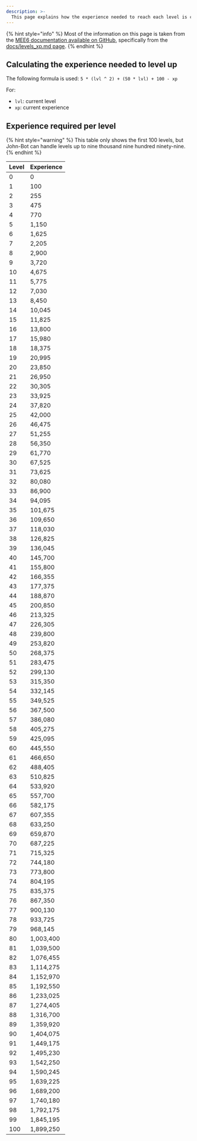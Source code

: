 ```yaml
---
description: >-
  This page explains how the experience needed to reach each level is calculated.
---
```


{% hint style="info" %}
Most of the information on this page is taken from the [MEE6 documentation available on GitHub](https://github.com/Mee6/Mee6-documentation), specifically from the [docs/levels_xp.md page](https://github.com/Mee6/Mee6-documentation/blob/master/docs/levels_xp.md).
{% endhint %}

## Calculating the experience needed to level up

The following formula is used: `5 * (lvl ^ 2) + (50 * lvl) + 100 - xp`

For:
* `lvl`: current level
* `xp`: current experience

## Experience required per level

{% hint style="warning" %}
This table only shows the first 100 levels, but John-Bot can handle levels up to nine thousand nine hundred ninety-nine.
{% endhint %}

| **Level** | **Experience** |
| --------- | --------------------- |
| 0         | 0                     |
| 1         | 100                   |
| 2         | 255                   |
| 3         | 475                   |
| 4         | 770                   |
| 5         | 1,150                 |
| 6         | 1,625                 |
| 7         | 2,205                 |
| 8         | 2,900                 |
| 9         | 3,720                 |
| 10        | 4,675                 |
| 11        | 5,775                 |
| 12        | 7,030                 |
| 13        | 8,450                 |
| 14        | 10,045                |
| 15        | 11,825                |
| 16        | 13,800                |
| 17        | 15,980                |
| 18        | 18,375                |
| 19        | 20,995                |
| 20        | 23,850                |
| 21        | 26,950                |
| 22        | 30,305                |
| 23        | 33,925                |
| 24        | 37,820                |
| 25        | 42,000                |
| 26        | 46,475                |
| 27        | 51,255                |
| 28        | 56,350                |
| 29        | 61,770                |
| 30        | 67,525                |
| 31        | 73,625                |
| 32        | 80,080                |
| 33        | 86,900                |
| 34        | 94,095                |
| 35        | 101,675               |
| 36        | 109,650               |
| 37        | 118,030               |
| 38        | 126,825               |
| 39        | 136,045               |
| 40        | 145,700               |
| 41        | 155,800               |
| 42        | 166,355               |
| 43        | 177,375               |
| 44        | 188,870               |
| 45        | 200,850               |
| 46        | 213,325               |
| 47        | 226,305               |
| 48        | 239,800               |
| 49        | 253,820               |
| 50        | 268,375               |
| 51        | 283,475               |
| 52        | 299,130               |
| 53        | 315,350               |
| 54        | 332,145               |
| 55        | 349,525               |
| 56        | 367,500               |
| 57        | 386,080               |
| 58        | 405,275               |
| 59        | 425,095               |
| 60        | 445,550               |
| 61        | 466,650               |
| 62        | 488,405               |
| 63        | 510,825               |
| 64        | 533,920               |
| 65        | 557,700               |
| 66        | 582,175               |
| 67        | 607,355               |
| 68        | 633,250               |
| 69        | 659,870               |
| 70        | 687,225               |
| 71        | 715,325               |
| 72        | 744,180               |
| 73        | 773,800               |
| 74        | 804,195               |
| 75        | 835,375               |
| 76        | 867,350               |
| 77        | 900,130               |
| 78        | 933,725               |
| 79        | 968,145               |
| 80        | 1,003,400             |
| 81        | 1,039,500             |
| 82        | 1,076,455             |
| 83        | 1,114,275             |
| 84        | 1,152,970             |
| 85        | 1,192,550             |
| 86        | 1,233,025             |
| 87        | 1,274,405             |
| 88        | 1,316,700             |
| 89        | 1,359,920             |
| 90        | 1,404,075             |
| 91        | 1,449,175             |
| 92        | 1,495,230             |
| 93        | 1,542,250             |
| 94        | 1,590,245             |
| 95        | 1,639,225             |
| 96        | 1,689,200             |
| 97        | 1,740,180             |
| 98        | 1,792,175             |
| 99        | 1,845,195             |
| 100       | 1,899,250             |